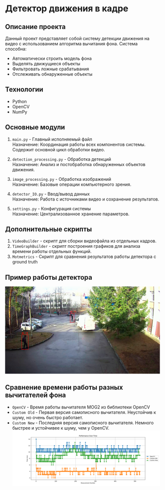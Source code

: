 # Детектор движения в кадре

## Описание проекта
Данный проект представляет собой систему детекции движения на видео с использованием алгоритма вычитания фона. Система способна:  

 - Автоматически строить модель фона  
 - Выделять движущиеся объекты  
 - Фильтровать ложные срабатывания  
 - Отслеживать обнаруженные объекты

## Технологии
 - Python
 - OpenCV
 - NumPy

## Основные модули
 1. `main.py` - Главный исполняемый файл  
    Назначение: 
    Координация работы всех компонентов системы. Содержит основной цикл обработки видео.
    
 2. `detection_processing.py` - Обработка детекций  
    Назначение: 
    Анализ и постобработка обнаруженных объектов движения.

 3. `image_processing.py` - Обработка изображений  
    Назначение: 
    Базовые операции компьютерного зрения.

 4. `detector_IO.py` - Ввод/вывод данных  
    Назначение: 
    Работа с источниками видео и сохранение результатов.

 5. `settings.py` - Конфигурация системы  
    Назначение: 
    Централизованное хранение параметров.

## Дополнительные скрипты
 1. `VideoBuilder` - скрипт для сборки видеофайла из отдельных кадров.
 2. `TimeGraphBuilder` - скрипт построения графиков для анализа времени работы отдельных функций.
 3. `Motmetrics` - Скрипт для сравнения результатов работы детектора с ground truth

## Пример работы детектора
![Кадр с камеры наблюдения при включенном детекторе](Images/primer.png)

## Сравнение времени работы разных вычитателей фона
 - `OpenCV` - Время работы вычитателя MOG2 из библиотеки OpenCV  
 - `Custom Old` - Первая версия самописного вычитателя. Неустойчив к шуму, но очень быстро работает.
 - `Custom New` - Последняя версия самописного вычитателя. Немного быстрее и устойчивее к шуму, чем у OpenCV.
![График скорости работы](Images/time_performance_substractors.png)
